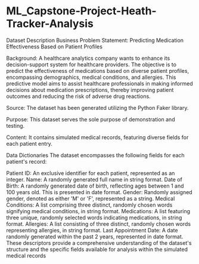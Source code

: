# ML_Capstone-Project-Heath-Tracker-Analysis

Dataset Description
Business Problem Statement: Predicting Medication Effectiveness Based on Patient Profiles

Background: A healthcare analytics company wants to enhance its decision-support system for healthcare providers. The objective is to predict the effectiveness of medications based on diverse patient profiles, encompassing demographics, medical conditions, and allergies. This predictive model aims to assist healthcare professionals in making informed decisions about medication prescriptions, thereby improving patient outcomes and reducing the risk of adverse drug reactions.

Source: The dataset has been generated utilizing the Python Faker library.

Purpose: This dataset serves the sole purpose of demonstration and testing.

Content: It contains simulated medical records, featuring diverse fields for each patient entry.

Data Dictionaries
The dataset encompasses the following fields for each patient's record:

Patient ID: An exclusive identifier for each patient, represented as an integer.
Name: A randomly generated full name in string format.
Date of Birth: A randomly generated date of birth, reflecting ages between 1 and 100 years old. This is presented in date format.
Gender: Randomly assigned gender, denoted as either 'M' or 'F', represented as a string.
Medical Conditions: A list comprising three distinct, randomly chosen words signifying medical conditions, in string format.
Medications: A list featuring three unique, randomly selected words indicating medications, in string format.
Allergies: A list consisting of three distinct, randomly chosen words representing allergies, in string format.
Last Appointment Date: A date randomly generated within the past 2 years, represented in date format.
These descriptors provide a comprehensive understanding of the dataset's structure and the specific fields available for analysis within the simulated medical records
